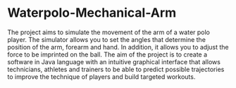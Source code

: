 # Waterpolo-Mechanical-Arm
The project aims to simulate the movement of the arm of a water polo player. The simulator allows you to set the angles that determine the position of the arm, forearm and hand. In addition, it allows you to adjust the force to be imprinted on the ball. The aim of the project is to create a software in Java language with an intuitive graphical interface that allows technicians, athletes and trainers to be able to predict possible trajectories to improve the technique of players and build targeted workouts. 
